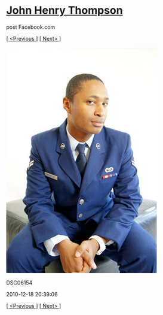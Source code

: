 # [John Henry Thompson](../README.md)
post Facebook.com

[[ <Previous ]](2010-12-18-32.md) [[ Next> ]](2010-12-18-34.md)

[![](../media/2010-12-18/Fam-2010-DSC06154.jpg)](../README.md)

DSC06154

2010-12-18 20:39:06

[[ <Previous ]](2010-12-18-32.md) [[ Next> ]](2010-12-18-34.md)